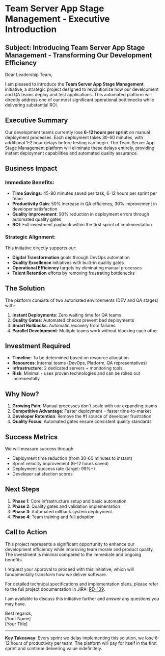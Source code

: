 # Team Server App Stage Management - Executive Introduction

## Subject: Introducing Team Server App Stage Management - Transforming Our Development Efficiency

Dear Leadership Team,

I am pleased to introduce the **Team Server App Stage Management** initiative, a strategic project designed to revolutionize how our development and QA teams deploy and test applications. This automated platform will directly address one of our most significant operational bottlenecks while delivering substantial ROI.

## Executive Summary

Our development teams currently lose **6-12 hours per sprint** on manual deployment processes. Each deployment takes 30-60 minutes, with additional 1-2 hour delays before testing can begin. The Team Server App Stage Management platform will eliminate these delays entirely, providing instant deployment capabilities and automated quality assurance.

## Business Impact

### Immediate Benefits:
- **Time Savings**: 45-90 minutes saved per task, 6-12 hours per sprint per team
- **Productivity Gain**: 50% increase in QA efficiency, 30% improvement in developer satisfaction
- **Quality Improvement**: 90% reduction in deployment errors through automated quality gates
- **ROI**: Full investment payback within the first sprint of implementation

### Strategic Alignment:
This initiative directly supports our:
- **Digital Transformation** goals through DevOps automation
- **Quality Excellence** initiatives with built-in quality gates
- **Operational Efficiency** targets by eliminating manual processes
- **Talent Retention** efforts by removing frustrating bottlenecks

## The Solution

The platform consists of two automated environments (DEV and QA stages) with:

1. **Instant Deployments**: Zero waiting time for QA teams
2. **Quality Gates**: Automated checks prevent bad deployments
3. **Smart Rollbacks**: Automatic recovery from failures
4. **Parallel Development**: Multiple teams work without blocking each other

## Investment Required

- **Timeline**: To be determined based on resource allocation
- **Resources**: Internal teams (DevOps, Platform, QA representatives)
- **Infrastructure**: 2 dedicated servers + monitoring tools
- **Risk**: Minimal - uses proven technologies and can be rolled out incrementally

## Why Now?

1. **Growing Pain**: Manual processes don't scale with our expanding teams
2. **Competitive Advantage**: Faster deployment = faster time-to-market
3. **Developer Retention**: Remove the #1 source of developer frustration
4. **Quality Focus**: Automated gates ensure consistent quality standards

## Success Metrics

We will measure success through:
- Deployment time reduction (from 30-60 minutes to instant)
- Sprint velocity improvement (6-12 hours saved)
- Deployment success rate (target: 99%+)
- Developer satisfaction scores

## Next Steps

1. **Phase 1**: Core infrastructure setup and basic automation
2. **Phase 2**: Quality gates and validation implementation
3. **Phase 3**: Automated rollback system deployment
4. **Phase 4**: Team training and full adoption

## Call to Action

This project represents a significant opportunity to enhance our development efficiency while improving team morale and product quality. The investment is minimal compared to the immediate and ongoing benefits.

I request your approval to proceed with this initiative, which will fundamentally transform how we deliver software.

For detailed technical specifications and implementation plans, please refer to the full project documentation in JIRA: [RD-139](https://creatio.atlassian.net/browse/RD-139).

I am available to discuss this initiative further and answer any questions you may have.

Best regards,  
[Your Name]  
[Your Title]

---

**Key Takeaway**: Every sprint we delay implementing this solution, we lose 6-12 hours of productivity per team. The platform will pay for itself in the first sprint and continue delivering value indefinitely.